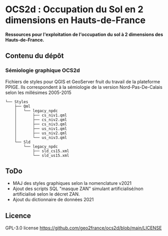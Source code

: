 # OCS2d : Occupation du Sol en 2 dimensions en Hauts-de-France

**Ressources pour l'exploitation de l'occupation du sol à 2 dimensions des Hauts-de-France.**

## Contenu du dépôt

### Sémiologie graphique OCS2d

Fichiers de styles pour QGIS et GeoServer fruit du travail de la plateforme PPIGE.
Ils correspondent à la sémiologie de la version Nord-Pas-De-Calais selon les millésimes 2005-2015
```
└── Styles
    ├── Qml
    │   └── legacy_npdc
    │       ├── cs_niv1.qml
    │       ├── cs_niv2.qml
    │       ├── cs_niv3.qml
    │       ├── us_niv1.qml
    │       ├── us_niv2.qml
    │       └── us_niv3.qml
    └── Sld
        └── legacy_npdc
            ├── sld_cs15.xml
            └── sld_us15.xml
```

## ToDo

- MAJ des styles graphiques selon la nomenclature v2021
- Ajout des scripts SQL "masque ZAN" simulant artificialisé/non artificialisé selon le décret ZAN.
- Ajout du dictionnaire de données 2021

## Licence

GPL-3.0 license
<https://github.com/geo2france/ocs2d/blob/main/LICENSE>

